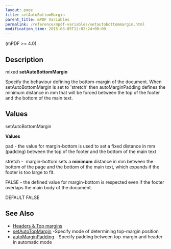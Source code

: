 ```yaml
---
layout: page
title: setAutoBottomMargin
parent_title: mPDF Variables
permalink: /reference/mpdf-variables/setautobottommargin.html
modification_time: 2015-08-05T12:02:24+00:00
---
```




<p>(mPDF &gt;= 4.0)</p>
<h2>Description</h2>
<p class="manual_block">mixed <b>setAutoBottomMargin</b></p>
<p>Specify the behaviour defining the bottom-margin of the document. When <span class="parameter"></span><span class="parameter">setAutoBottomMargin</span> is set to 'stretch' then <span class="parameter">autoMarginPadding</span> defines the minimum distance in mm that will be forced between the top of the footer and the bottom of the main text.</p>
<h2>Values</h2>
<p class="manual_param_dt"><span class="parameter">setAutoBottomMargin</span></p>
<p class="manual_param_dd"><b>Values</b>

pad - the value for margin-bottom is used to set a fixed distance in mm (padding) between the top of the footer and the bottom of the main text

stretch -&nbsp; margin-bottom sets a <b>minimum</b> distance in mm between the bottom of the page and the bottom of the main text, which expands if the footer is too large to fit. 

<span class="smallblock">FALSE</span> - the defined value for margin-bottom is respected even if the footer overlaps the main body of the document.

<span class="smallblock">DEFAULT</span> <span class="smallblock">FALSE</span></p>
<h2>See Also</h2>
<ul>
<li class="manual_boxlist"><a href="{{ "/headers-footers/headers-top-margins.html" | prepend: site.baseurl }}">Headers &amp; Top margins </a></li>
<li class="manual_boxlist"><a href="{{ "/reference/mpdf-variables/setautotopmargin.html" | prepend: site.baseurl }}">setAutoTopMargin</a> -Specify mode of determining top-margin position

</li>
<li class="manual_boxlist"><a href="{{ "/reference/mpdf-variables/automarginpadding.html" | prepend: site.baseurl }}">autoMarginPadding</a> - Specify padding between top-margin and header in automatic mode

</li>
</ul>
<p>&nbsp;</p>
